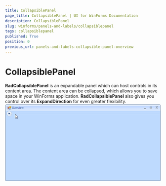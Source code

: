 ```yaml
---
title: CollapsiblePanel
page_title: CollapsiblePanel | UI for WinForms Documentation
description: CollapsiblePanel
slug: winforms/panels-and-labels/collapsiblepanel
tags: collapsiblepanel
published: True
position: 0
previous_url: panels-and-labels-collapsible-panel-overview
---
```


# CollapsiblePanel



__RadCollapsiblePanel__ is an expandable panel which can host controls in its content area. The content area can be collapsed, which allows you to save space in your WinForms application. __RadCollapsiblePanel__ also gives you control over its __ExpandDirection__ for even greater flexibility.<br>![panels-and-labels-collapsible-panel 001](images/panels-and-labels-collapsible-panel001.gif)
